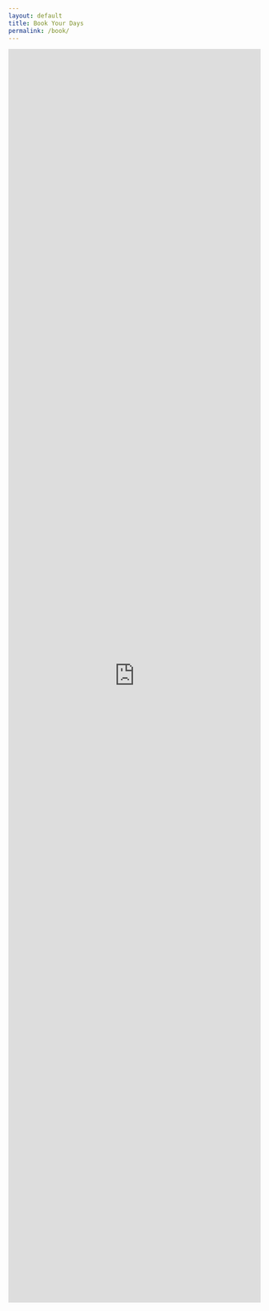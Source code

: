 ```yaml
---
layout: default
title: Book Your Days
permalink: /book/
---
```


<iframe src="https://docs.google.com/forms/d/e/1FAIpQLSd23Gy_U_8hk7e0RjW__snm84XqX3Xdc7nYPkqLPlkG4NyTuQ/viewform?embedded=true" width="100%" height="2500" frameborder="0" marginheight="0" marginwidth="0" onload="self.scrollTo(0,0)">Loading...</iframe>
